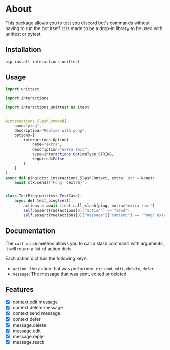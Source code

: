# About

This package allows you to test you discord bot's commands without having to run the bot itself.
It is made to be a drop-in library to be used with unittest or pytest.

## Installation

```bash
pip install interactions-unittest
```

## Usage

```python
import unittest

import interactions

import interactions_unittest as itest


@interactions.SlashCommand(
    name="ping",
    description="Replies with pong",
    options=[
        interactions.Option(
            name="extra",
            description="extra text",
            type=interactions.OptionType.STRING,
            required=False
        )
    ]
)
async def ping(ctx: interactions.SlashContext, extra: str = None):
    await ctx.send(f"Pong! {extra}")


class TestPing(unittest.TestCase):
    async def test_ping(self):
        actions = await itest.call_slash(ping, extra="extra text")
        self.assertTrue(actions[0]["action"] == "send")
        self.assertTrue(actions[0]["message"]["content"] == "Pong! extra text")
```

## Documentation

The `call_slash` method allows you to call a slash command with arguments, it will return a list of action dicts.

Each action dict has the following keys:
- `action`: The action that was performed, ex: `send`, `edit`, `delete`, `defer`
- `message`: The message that was sent, edited or deleted

## Features
- [X] context.edit message
- [X] context.delete message
- [X] context.send message
- [X] context.defer
- [X] message.delete
- [X] message.edit
- [X] message.reply
- [X] message.react
